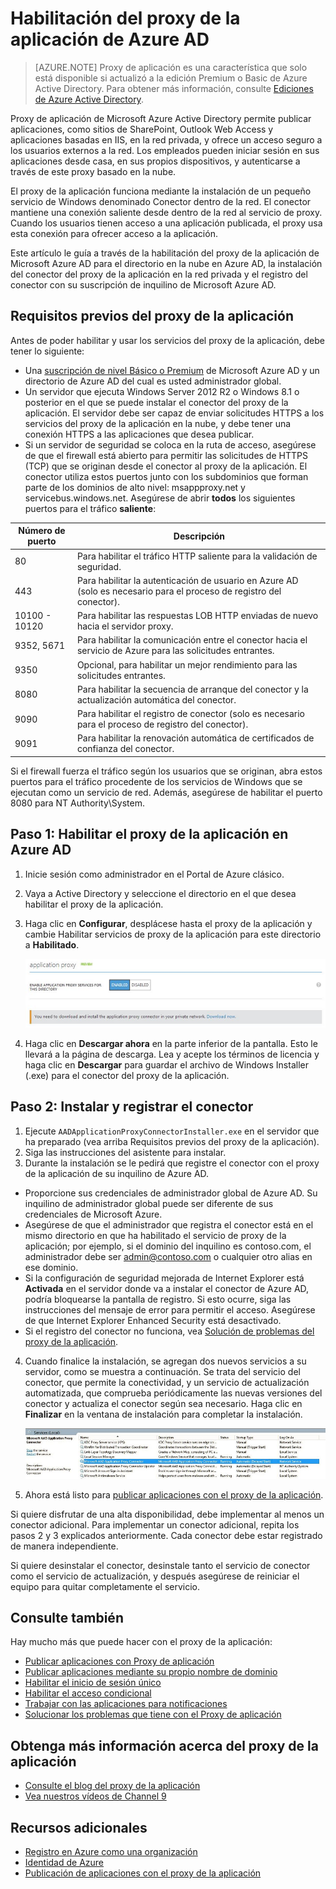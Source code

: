 <properties
	pageTitle="Habilitación del proxy de la aplicación de Azure AD | Microsoft Azure"
	description="Explica cómo poner en funcionamiento el proxy de la aplicación de Azure AD."
	services="active-directory"
	documentationCenter=""
	authors="kgremban"
	manager="StevenPo"
	editor=""/>

<tags
	ms.service="active-directory"
	ms.workload="identity"
	ms.tgt_pltfrm="na"
	ms.devlang="na"
	ms.topic="article"
	ms.date="01/22/2016"
	ms.author="kgremban"/>

# Habilitación del proxy de la aplicación de Azure AD
> [AZURE.NOTE] Proxy de aplicación es una característica que solo está disponible si actualizó a la edición Premium o Basic de Azure Active Directory. Para obtener más información, consulte [Ediciones de Azure Active Directory](active-directory-editions.md).

Proxy de aplicación de Microsoft Azure Active Directory permite publicar aplicaciones, como sitios de SharePoint, Outlook Web Access y aplicaciones basadas en IIS, en la red privada, y ofrece un acceso seguro a los usuarios externos a la red. Los empleados pueden iniciar sesión en sus aplicaciones desde casa, en sus propios dispositivos, y autenticarse a través de este proxy basado en la nube.

El proxy de la aplicación funciona mediante la instalación de un pequeño servicio de Windows denominado Conector dentro de la red. El conector mantiene una conexión saliente desde dentro de la red al servicio de proxy. Cuando los usuarios tienen acceso a una aplicación publicada, el proxy usa esta conexión para ofrecer acceso a la aplicación.

Este artículo le guía a través de la habilitación del proxy de la aplicación de Microsoft Azure AD para el directorio en la nube en Azure AD, la instalación del conector del proxy de la aplicación en la red privada y el registro del conector con su suscripción de inquilino de Microsoft Azure AD.

## Requisitos previos del proxy de la aplicación
Antes de poder habilitar y usar los servicios del proxy de la aplicación, debe tener lo siguiente:

- Una [suscripción de nivel Básico o Premium](active-directory-editions.md) de Microsoft Azure AD y un directorio de Azure AD del cual es usted administrador global.
- Un servidor que ejecuta Windows Server 2012 R2 o Windows 8.1 o posterior en el que se puede instalar el conector del proxy de la aplicación. El servidor debe ser capaz de enviar solicitudes HTTPS a los servicios del proxy de la aplicación en la nube, y debe tener una conexión HTTPS a las aplicaciones que desea publicar.
- Si un servidor de seguridad se coloca en la ruta de acceso, asegúrese de que el firewall está abierto para permitir las solicitudes de HTTPS (TCP) que se originan desde el conector al proxy de la aplicación. El conector utiliza estos puertos junto con los subdominios que forman parte de los dominios de alto nivel: msappproxy.net y servicebus.windows.net. Asegúrese de abrir **todos** los siguientes puertos para el tráfico **saliente**:

Número de puerto | Descripción
--- | ---
80 | Para habilitar el tráfico HTTP saliente para la validación de seguridad.
443 | Para habilitar la autenticación de usuario en Azure AD (solo es necesario para el proceso de registro del conector).
10100 - 10120 | Para habilitar las respuestas LOB HTTP enviadas de nuevo hacia el servidor proxy.
9352, 5671 | Para habilitar la comunicación entre el conector hacia el servicio de Azure para las solicitudes entrantes.
9350 | Opcional, para habilitar un mejor rendimiento para las solicitudes entrantes.
8080 | Para habilitar la secuencia de arranque del conector y la actualización automática del conector.
9090 | Para habilitar el registro de conector (solo es necesario para el proceso de registro del conector).
9091 | Para habilitar la renovación automática de certificados de confianza del conector.

Si el firewall fuerza el tráfico según los usuarios que se originan, abra estos puertos para el tráfico procedente de los servicios de Windows que se ejecutan como un servicio de red. Además, asegúrese de habilitar el puerto 8080 para NT Authority\\System.


## Paso 1: Habilitar el proxy de la aplicación en Azure AD
1. Inicie sesión como administrador en el Portal de Azure clásico.
2. Vaya a Active Directory y seleccione el directorio en el que desea habilitar el proxy de la aplicación.
3. Haga clic en **Configurar**, desplácese hasta el proxy de la aplicación y cambie Habilitar servicios de proxy de la aplicación para este directorio a **Habilitado**.

	![Habilitación del proxy de la aplicación](./media/active-directory-application-proxy-enable/app_proxy_enable.png)

4. Haga clic en **Descargar ahora** en la parte inferior de la pantalla. Esto le llevará a la página de descarga. Lea y acepte los términos de licencia y haga clic en **Descargar** para guardar el archivo de Windows Installer (.exe) para el conector del proxy de la aplicación.

## Paso 2: Instalar y registrar el conector
1. Ejecute `AADApplicationProxyConnectorInstaller.exe` en el servidor que ha preparado (vea arriba Requisitos previos del proxy de la aplicación).
2. Siga las instrucciones del asistente para instalar.
3. Durante la instalación se le pedirá que registre el conector con el proxy de la aplicación de su inquilino de Azure AD.

  - Proporcione sus credenciales de administrador global de Azure AD. Su inquilino de administrador global puede ser diferente de sus credenciales de Microsoft Azure.
  - Asegúrese de que el administrador que registra el conector está en el mismo directorio en que ha habilitado el servicio de proxy de la aplicación; por ejemplo, si el dominio del inquilino es contoso.com, el administrador debe ser admin@contoso.com o cualquier otro alias en ese dominio.
  - Si la configuración de seguridad mejorada de Internet Explorer está **Activada** en el servidor donde va a instalar el conector de Azure AD, podría bloquearse la pantalla de registro. Si esto ocurre, siga las instrucciones del mensaje de error para permitir el acceso. Asegúrese de que Internet Explorer Enhanced Security está desactivado.
  - Si el registro del conector no funciona, vea [Solución de problemas del proxy de la aplicación](active-directory-application-proxy-troubleshoot.md).  

4. Cuando finalice la instalación, se agregan dos nuevos servicios a su servidor, como se muestra a continuación. Se trata del servicio del conector, que permite la conectividad, y un servicio de actualización automatizada, que comprueba periódicamente las nuevas versiones del conector y actualiza el conector según sea necesario. Haga clic en **Finalizar** en la ventana de instalación para completar la instalación.

	![Servicios de conector del proxy de la aplicación](./media/active-directory-application-proxy-enable/app_proxy_services.png)

5. Ahora está listo para [publicar aplicaciones con el proxy de la aplicación](active-directory-application-proxy-publish.md).

Si quiere disfrutar de una alta disponibilidad, debe implementar al menos un conector adicional. Para implementar un conector adicional, repita los pasos 2 y 3 explicados anteriormente. Cada conector debe estar registrado de manera independiente.

Si quiere desinstalar el conector, desinstale tanto el servicio de conector como el servicio de actualización, y después asegúrese de reiniciar el equipo para quitar completamente el servicio.


## Consulte también
Hay mucho más que puede hacer con el proxy de la aplicación:

- [Publicar aplicaciones con Proxy de aplicación](active-directory-application-proxy-publish.md)
- [Publicar aplicaciones mediante su propio nombre de dominio](active-directory-application-proxy-custom-domains.md)
- [Habilitar el inicio de sesión único](active-directory-application-proxy-sso-using-kcd.md)
- [Habilitar el acceso condicional](active-directory-application-proxy-conditional-access.md)
- [Trabajar con las aplicaciones para notificaciones](active-directory-application-proxy-claims-aware-apps.md)
- [Solucionar los problemas que tiene con el Proxy de aplicación](active-directory-application-proxy-troubleshoot.md)

## Obtenga más información acerca del proxy de la aplicación
- [Consulte el blog del proxy de la aplicación](http://blogs.technet.com/b/applicationproxyblog/)
- [Vea nuestros vídeos de Channel 9](http://channel9.msdn.com/events/Ignite/2015/BRK3864)

## Recursos adicionales
* [Registro en Azure como una organización](sign-up-organization.md)
* [Identidad de Azure](fundamentals-identity.md)
* [Publicación de aplicaciones con el proxy de la aplicación](active-directory-application-proxy-publish.md)

<!---HONumber=AcomDC_0128_2016-->